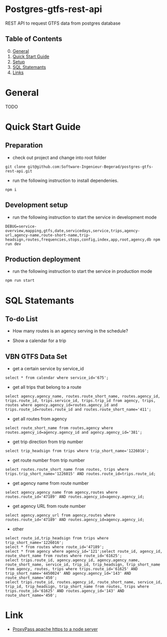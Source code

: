 # Postgres-gtfs-rest-api
REST API to request GTFS data from postgres database

## Table of Contents
0. [General](#General)
1. [Quick Start Guide](#Quick-Start-Guide)
2. [Setup](doc/setup.md)
3. [SQL Statemants](#SQL-Statements)
4. [Links](#Links)

# General

TODO

# Quick Start Guide

## Preparation

* check out project and change into root folder
```
git clone git@github.com:Software-Ingenieur-Begerad/postgres-gtfs-rest-api.git
```

* run the following instruction to install dependenies.
```
npm i
```

## Development setup

* run the following instruction to start the service in development mode
```
DEBUG=service-overview,mapping,gtfs,date,servicedays,service,trips,agency-url,agency-name,route-short-name,trip-headsign,routes,frequencies,stops,config,index,app,root,agency,db npm run dev
```

## Production deployment

* run the following instruction to start the service in production mode
```
npm run start
```

# SQL Statemants

## To-do List

* How many routes is an agency serving in the schedule?

* Show a calendar for a trip

## VBN GTFS Data Set

* get a certain service by service_id
```
select * from calendar where service_id='675';
```

* get all trips that belong to a route
```
select agency.agency_name, routes.route_short_name, routes.agency_id, trips.route_id, trips.service_id, trips.trip_id from agency, trips, routes where agency.agency_id=routes.agency_id and trips.route_id=routes.route_id and routes.route_short_name='411';
```

* get all routes from agency

```
select route_short_name from routes,agency where routes.agency_id=agency.agency_id and agency.agency_id='381';
```

* get trip direction from trip number

```
select trip_headsign from trips where trip_short_name='1226016';
```

* get route number from trip number

```
select routes.route_short_name from routes, trips where trips.trip_short_name='1226015' AND routes.route_id=trips.route_id;
```

* get agency name from route number

```
select agency.agency_name from agency,routes where routes.route_id='47189' AND routes.agency_id=agency.agency_id;
```

* get agency URL from route number

```
select agency.agency_url from agency,routes where routes.route_id='47189' AND routes.agency_id=agency.agency_id;
```

* other

```
select route_id,trip_headsign from trips where trip_short_name='1226016';
select * from routes where route_id='47189';
select * from agency where agency_id='121';select route_id, agency_id, route_short_name from routes where route_id='61625';
select trips.route_id, agency.agency_id, agency.agency_name, route_short_name, service_id, trip_id, trip_headsign, trip_short_name from agency, routes, trips where trips.route_id='61625' AND trip_short_name='4450024' AND agency.agency_id='143' AND route_short_name='450';
select trips.route_id, routes.agency_id, route_short_name, service_id, trip_id, trip_headsign, trip_short_name from routes, trips where trips.route_id='61625' AND routes.agency_id='143' AND route_short_name='450';
```

# Link

* [ProxyPass apache https to a node server](https://stackoverflow.com/questions/34865193/proxypass-apache-https-to-a-node-server)
